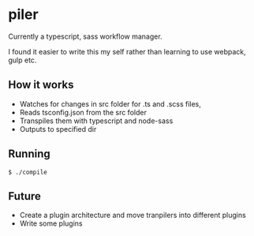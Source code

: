 # piler
Currently a typescript, sass workflow manager.

I found it easier to write this my self rather than learning to use webpack, gulp etc.

## How it works
- Watches for changes in src folder for .ts and .scss files, 
- Reads tsconfig.json from the src folder
- Transpiles them with typescript and node-sass
- Outputs to specified dir

## Running
    $ ./compile

## Future
- Create a plugin architecture and move tranpilers into different plugins
- Write some plugins

